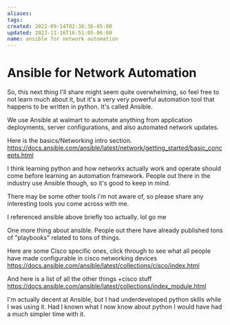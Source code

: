 ```yaml
---
aliases: 
tags: 
created: 2022-09-14T02:38:36-05:00
updated: 2022-11-16T16:51:05-06:00
name: ansible for network automation
---
```

# Ansible for Network Automation

So, this next thing I'll share might seem quite overwhelming, so feel free to not learn much about it, but it's a very very powerful automation tool that happens to be written in python.  It's called Ansible.

We use Ansible at walmart to automate anything from application deployments, server configurations, and also automated network updates.

Here is the basics/Networking intro section.
https://docs.ansible.com/ansible/latest/network/getting_started/basic_concepts.html

I think learning python and how networks actually work and operate should come before learning an automation framework.  People out there in the industry use Ansible though, so it's good to keep in mind.

There may be some other tools i'm not aware of, so please share any interesting tools you come across with me.

I referenced ansible above briefly too actually. lol go me

One more thing about ansible.  People out there have already published tons of "playbooks" related to tons of things.

Here are some Cisco specific ones, click through to see what all people have made configurable in cisco networking devices
https://docs.ansible.com/ansible/latest/collections/cisco/index.html

And here is a list of all the other things +cisco stuff
https://docs.ansible.com/ansible/latest/collections/index_module.html

I'm actually decent at Ansible, but I had underdeveloped python skills while I was using it.
Had I known what I now know about python I would have had a much simpler time with it.
